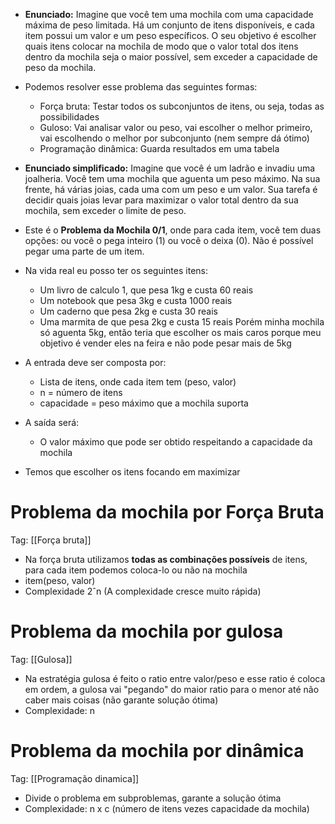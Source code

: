 - **Enunciado:** Imagine que você tem uma mochila com uma capacidade máxima de peso limitada. Há um conjunto de itens disponíveis, e cada item possui um valor e um peso específicos. O seu objetivo é escolher quais itens colocar na mochila de modo que o valor total dos itens dentro da mochila seja o maior possível, sem exceder a capacidade de peso da mochila.

- Podemos resolver esse problema das seguintes formas:
	- Força bruta: Testar todos os subconjuntos de itens, ou seja, todas as possibilidades 
	- Guloso: Vai analisar valor ou peso, vai escolher o melhor primeiro, vai escolhendo o melhor por subconjunto (nem sempre dá ótimo)
	- Programação dinâmica: Guarda resultados em uma tabela
	
- **Enunciado simplificado:** Imagine que você é um ladrão e invadiu uma joalheria. Você tem uma mochila que aguenta um peso máximo. Na sua frente, há várias joias, cada uma com um peso e um valor. Sua tarefa é decidir quais joias levar para maximizar o valor total dentro da sua mochila, sem exceder o limite de peso.

- Este é o **Problema da Mochila 0/1**, onde para cada item, você tem duas opções: ou você o pega inteiro (1) ou você o deixa (0). Não é possível pegar uma parte de um item.

- Na vida real eu posso ter os seguintes itens:
	- Um livro de calculo 1, que pesa 1kg e custa 60 reais
	- Um notebook que pesa 3kg e custa 1000 reais
	- Um caderno que pesa 2kg e custa 30 reais
	- Uma marmita de que pesa 2kg e custa 15 reais
Porém minha mochila só aguenta 5kg, então teria que escolher os mais caros porque meu objetivo é vender eles na feira e não pode pesar mais de 5kg

- A entrada deve ser composta por: 
	- Lista de itens, onde cada item tem (peso, valor)
	- n = número de itens
	- capacidade = peso máximo que a mochila suporta
- A saída será:
	- O valor máximo que pode ser obtido respeitando a capacidade da mochila
- Temos que escolher os itens focando em maximizar 

# Problema da mochila por Força Bruta
Tag: [[Força bruta]]

- Na força bruta utilizamos **todas as combinações possíveis** de itens, para cada item podemos coloca-lo ou não na mochila
- item(peso, valor)
- Complexidade 2ˆn (A complexidade cresce muito rápida)

# Problema da mochila por gulosa
Tag: [[Gulosa]]

- Na estratégia gulosa é feito o ratio entre valor/peso e esse ratio é coloca em ordem, a gulosa vai "pegando" do maior ratio para o menor até não caber mais coisas (não garante solução ótima)
- Complexidade: n

# Problema da mochila por dinâmica
Tag: [[Programação dinamica]]

- Divide o problema em subproblemas, garante a solução ótima
- Complexidade: n x c  (número de itens vezes capacidade da mochila)